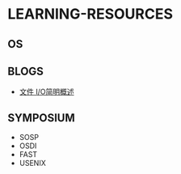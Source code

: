 # LEARNING-RESOURCES

## OS

## BLOGS

+ [文件 I/O简明概述](https://spongecaptain.cool/SimpleClearFileIO/)

## SYMPOSIUM

+ SOSP
+ OSDI
+ FAST
+ USENIX
